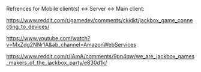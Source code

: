 Refrences for Mobile client(s) <-> Server <-> Main client:


https://www.reddit.com/r/gamedev/comments/ckidkt/jackbox_game_connecting_to_devices/

https://www.youtube.com/watch?v=MxZdg2NNr1A&ab_channel=AmazonWebServices

https://www.reddit.com/r/IAmA/comments/9pn4qw/we_are_jackbox_games_makers_of_the_jackbox_party/e830d1k/